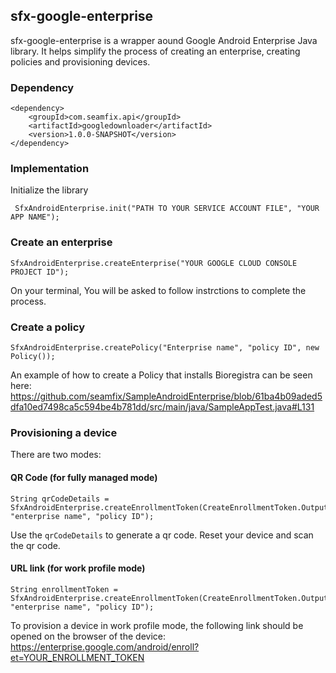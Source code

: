 ## sfx-google-enterprise

sfx-google-enterprise is a wrapper aound Google Android Enterprise Java library. It helps simplify the process of creating an enterprise, creating policies and provisioning devices.

### Dependency
```
<dependency>
    <groupId>com.seamfix.api</groupId>
    <artifactId>googledownloader</artifactId>
    <version>1.0.0-SNAPSHOT</version>
</dependency>
```
### Implementation
Initialize the library
```
 SfxAndroidEnterprise.init("PATH TO YOUR SERVICE ACCOUNT FILE", "YOUR APP NAME");
 ```
 
 ### Create an enterprise
 ```
 SfxAndroidEnterprise.createEnterprise("YOUR GOOGLE CLOUD CONSOLE PROJECT ID");
 ```
 On your terminal, You will be asked to follow instrctions to complete the process.
 
 ### Create a policy
 ```
 SfxAndroidEnterprise.createPolicy("Enterprise name", "policy ID", new Policy());
 ```
 An example of how to create a Policy that installs Bioregistra can be seen here:
 https://github.com/seamfix/SampleAndroidEnterprise/blob/61ba4b09aded5dfa10ed7498ca5c594be4b781dd/src/main/java/SampleAppTest.java#L131
 
 ### Provisioning a device
 There are two modes:
 #### QR Code (for fully managed mode)
 ```
 String qrCodeDetails = SfxAndroidEnterprise.createEnrollmentToken(CreateEnrollmentToken.OutputType.QR_CODE, "enterprise name", "policy ID");
 ```
 Use the  ```qrCodeDetails``` to generate a qr code. Reset your device and scan the qr code.
 
 #### URL link (for work profile mode)
 ```
 String enrollmentToken = SfxAndroidEnterprise.createEnrollmentToken(CreateEnrollmentToken.OutputType.URL_STRING, "enterprise name", "policy ID");
 ```
To provision a device in work profile mode, the following link should be opened on the browser of the device:
https://enterprise.google.com/android/enroll?et=YOUR_ENROLLMENT_TOKEN
